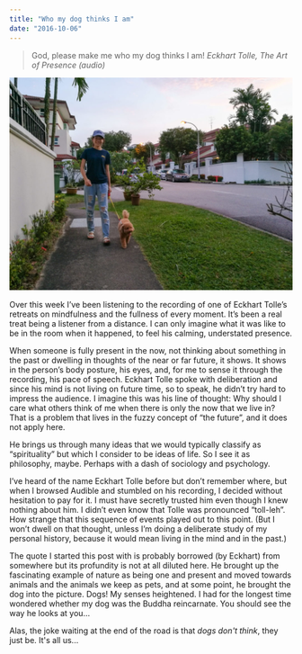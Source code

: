 ```yaml
---
title: "Who my dog thinks I am"
date: "2016-10-06"
---
```


> God, please make me who my dog thinks I am!
> <cite>Eckhart Tolle, The Art of Presence (audio)</cite>

![walking the dog](images/20160928-IMG_20160928_190109-1024x768.jpg)

Over this week I’ve been listening to the recording of one of Eckhart Tolle’s retreats on mindfulness and the fullness of every moment. It’s been a real treat being a listener from a distance. I can only imagine what it was like to be in the room when it happened, to feel his calming, understated presence.

When someone is fully present in the now, not thinking about something in the past or dwelling in thoughts of the near or far future, it shows. It shows in the person’s body posture, his eyes, and, for me to sense it through the recording, his pace of speech. Eckhart Tolle spoke with deliberation and since his mind is not living on future time, so to speak, he didn’t try hard to impress the audience. I imagine this was his line of thought: Why should I care what others think of me when there is only the now that we live in? That is a problem that lives in the fuzzy concept of “the future”, and it does not apply here.

He brings us through many ideas that we would typically classify as “spirituality” but which I consider to be ideas of life. So I see it as philosophy, maybe. Perhaps with a dash of sociology and psychology.

I’ve heard of the name Eckhart Tolle before but don’t remember where, but when I browsed Audible and stumbled on his recording, I decided without hesitation to pay for it. I must have secretly trusted him even though I knew nothing about him. I didn’t even know that Tolle was pronounced “toll-leh”. How strange that this sequence of events played out to this point. (But I won’t dwell on that thought, unless I’m doing a deliberate study of my personal history, because it would mean living in the mind and in the past.)

The quote I started this post with is probably borrowed (by Eckhart) from somewhere but its profundity is not at all diluted here. He brought up the fascinating example of nature as being one and present and moved towards animals and the animals we keep as pets, and at some point, he brought the dog into the picture. Dogs! My senses heightened. I had for the longest time wondered whether my dog was the Buddha reincarnate. You should see the way he looks at you…

Alas, the joke waiting at the end of the road is that _dogs don't think_, they just be. It's all us...

